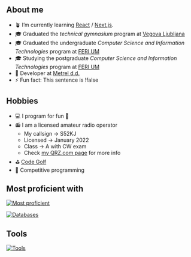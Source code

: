 ## About me
- :potted_plant: I’m currently learning [React](https://reactjs.org/) / [Next.js](https://nextjs.org/).
- :mortar_board: Graduated the *technical gymnasium* program at [Vegova Ljubljana](https://www.vegova.si/)
- :mortar_board: Graduated the undergraduate *Computer Science and Information Technologies* program at [FERI UM](https://feri.um.si)
- :mortar_board: Studying the postgraduate *Computer Science and Information Technologies* program at [FERI UM](https://feri.um.si)
- :briefcase: Developer at [Metrel d.d.](https://www.metrel.si/)
- :zap: Fun fact: This sentence is !false

## Hobbies
- :computer: I program for fun :smiling_face_with_tear:
- :radio: I am a licensed amateur radio operator
  - My callsign &rarr; S52KJ
  - Licensed &rarr; January 2022
  - Class &rarr; A with CW exam
  - Check [my QRZ.com page](https://www.qrz.com/db/s52kj) for more info
- :golf: [Code Golf](https://code.golf/golfers/jakobkordez)
- :rabbit2: Competitive programming

## Most proficient with

[![Most proficient](https://skillicons.dev/icons?i=next,flutter,nest,python,svelte,tailwind,dotnet,cpp)](https://skillicons.dev)

[![Databases](https://skillicons.dev/icons?i=mysql,postgresql,mongo)](https://skillicons.dev)

## Tools

[![Tools](https://skillicons.dev/icons?i=git,docker,vscode,markdown,latex,figma)](https://skillicons.dev)
